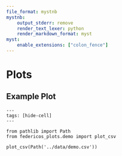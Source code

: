 ```yaml
---
file_format: mystnb
mystnb:
    output_stderr: remove
    render_text_lexer: python
    render_markdown_format: myst
myst:
    enable_extensions: ["colon_fence"]
---
```


# Plots

## Example Plot

```{code-cell}
---
tags: [hide-cell]
---

from pathlib import Path
from federicos_plots.demo import plot_csv
```

```{code-cell}
plot_csv(Path('../data/demo.csv'))
```